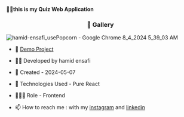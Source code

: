 







🏃‍♂️**this is my Quiz Web Application**
<h3 align="center"> 📸 Gallery </h3>

![‪hamid-ensafi_usePopcorn - Google Chrome‬ 8_4_2024 5_39_03 AM](https://github.com/user-attachments/assets/1f3b539c-1c5e-42a4-8523-694f3a898a32)


- 🔗 [Demo Project](https://moviefavoriteapp.netlify.app)

- 👨‍💻 Developed by hamid ensafi

- 📆 Created - 2024-05-07

- 🤖 Technologies Used - Pure React

- 🕵🏻‍♀️ Role - Frontend

- 📫 How to reach me : with my [instagram](https://www.instagram.com/hamid.ensafi_web) and [linkedin](https://www.linkedin.com/in/hamid-ensafi-20a45721a/)

